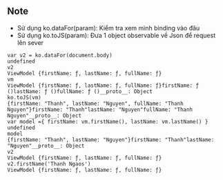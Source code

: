 ## Note
+ Sử dụng ko.dataFor(param): Kiểm tra xem mình binding vào đâu
+ Sử dụng ko.toJS(param): Đưa 1 object observable về Json để request lên sever 
```
var v2 = ko.dataFor(document.body)
undefined
v2
ViewModel {firstName: ƒ, lastName: ƒ, fullName: ƒ}
vm
ViewModel {firstName: ƒ, lastName: ƒ, fullName: ƒ}firstName: ƒ ()lastName: ƒ ()fullName: ƒ ()__proto__: Object
ko.toJS(vm)
{firstName: "Thanh", lastName: "Nguyen", fullName: "Thanh Nguyen"}firstName: "Thanh"lastName: "Nguyen"fullName: "Thanh Nguyen"__proto__: Object
var model ={ firstName: vm.firstName(), lastName: vm.lastName() }
undefined
model
{firstName: "Thanh", lastName: "Nguyen"}firstName: "Thanh"lastName: "Nguyen"__proto__: Object
v2
ViewModel {firstName: ƒ, lastName: ƒ, fullName: ƒ}
v2.firstName('Thanh Ngaos')
ViewModel {firstName: ƒ, lastName: ƒ, fullName: ƒ}
```